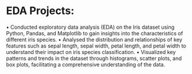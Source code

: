 # EDA Projects:
• Conducted exploratory data analysis (EDA) on the Iris dataset using Python, 
Pandas, and Matplotlib to gain insights into the characteristics of different iris 
species. 
• Analysed the distribution and relationships of key features such as sepal 
length, sepal width, petal length, and petal width to understand their impact 
on iris species classification. 
• Visualized key patterns and trends in the dataset through histograms, scatter 
plots, and box plots, facilitating a comprehensive understanding of the data.
